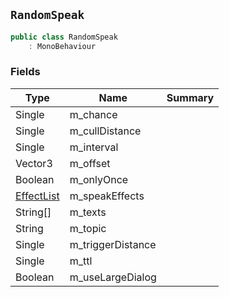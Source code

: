 ## `RandomSpeak`

```csharp
public class RandomSpeak
    : MonoBehaviour

```

### Fields

| Type | Name | Summary | 
| --- | --- | --- | 
| Single | m_chance |  | 
| Single | m_cullDistance |  | 
| Single | m_interval |  | 
| Vector3 | m_offset |  | 
| Boolean | m_onlyOnce |  | 
| [EffectList](./EffectList.md) | m_speakEffects |  | 
| String[] | m_texts |  | 
| String | m_topic |  | 
| Single | m_triggerDistance |  | 
| Single | m_ttl |  | 
| Boolean | m_useLargeDialog |  | 


